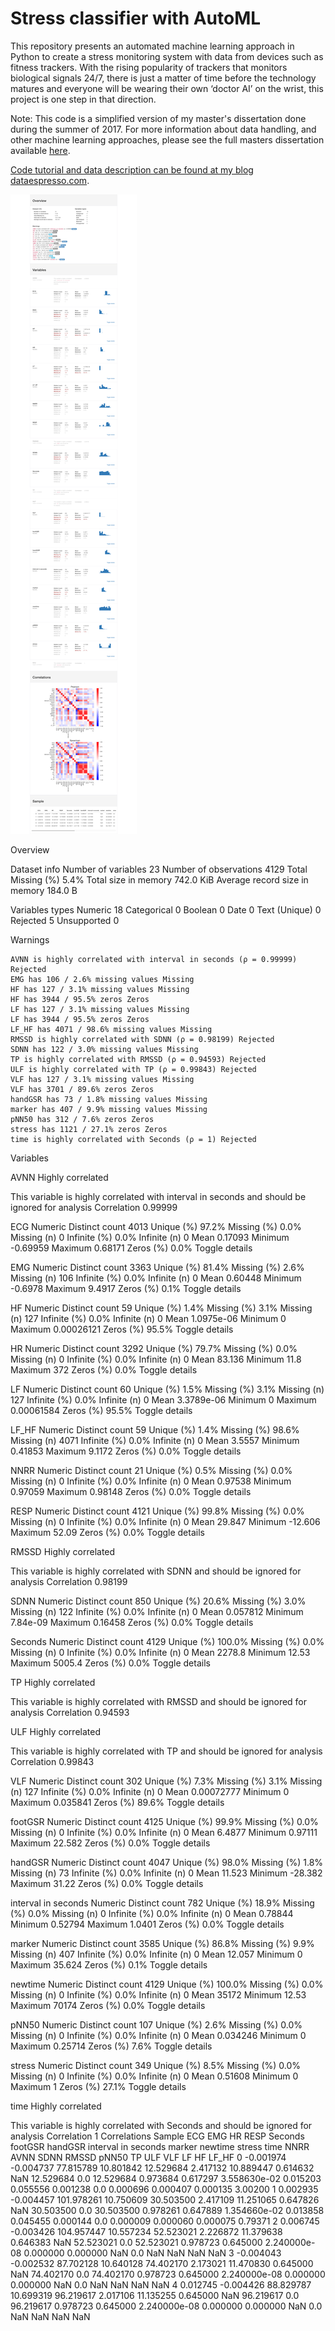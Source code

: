 # Stress classifier with AutoML

This repository presents an automated machine learning approach in Python to create a stress monitoring system with data from devices such as fitness trackers. With the rising popularity of trackers that monitors biological signals 24/7, there is just a matter of time before the technology matures and everyone will be wearing their own ‘doctor AI’ on the wrist, this project is one step in that direction.

Note: This code is a simplified version of my master's dissertation done during the summer of 2017. For more information about data handling, and other machine learning approaches, please see the full masters dissertation available [here](https://1drv.ms/b/s!ApqYcVCNnKvChu1nfGu5bMnh8jckkw).

[Code tutorial and data description can be found at my blog dataespresso.com](http://dataespresso.com/).


![dataset](images/dataoverview.png)




Overview

Dataset info
Number of variables 	23
Number of observations 	4129
Total Missing (%) 	5.4%
Total size in memory 	742.0 KiB
Average record size in memory 	184.0 B

Variables types
Numeric 	18
Categorical 	0
Boolean 	0
Date 	0
Text (Unique) 	0
Rejected 	5
Unsupported 	0

Warnings

    AVNN is highly correlated with interval in seconds (ρ = 0.99999) Rejected
    EMG has 106 / 2.6% missing values Missing
    HF has 127 / 3.1% missing values Missing
    HF has 3944 / 95.5% zeros Zeros
    LF has 127 / 3.1% missing values Missing
    LF has 3944 / 95.5% zeros Zeros
    LF_HF has 4071 / 98.6% missing values Missing
    RMSSD is highly correlated with SDNN (ρ = 0.98199) Rejected
    SDNN has 122 / 3.0% missing values Missing
    TP is highly correlated with RMSSD (ρ = 0.94593) Rejected
    ULF is highly correlated with TP (ρ = 0.99843) Rejected
    VLF has 127 / 3.1% missing values Missing
    VLF has 3701 / 89.6% zeros Zeros
    handGSR has 73 / 1.8% missing values Missing
    marker has 407 / 9.9% missing values Missing
    pNN50 has 312 / 7.6% zeros Zeros
    stress has 1121 / 27.1% zeros Zeros
    time is highly correlated with Seconds (ρ = 1) Rejected

Variables

AVNN
Highly correlated

This variable is highly correlated with interval in seconds and should be ignored for analysis
Correlation 	0.99999

ECG
Numeric
Distinct count 	4013
Unique (%) 	97.2%
Missing (%) 	0.0%
Missing (n) 	0
Infinite (%) 	0.0%
Infinite (n) 	0
Mean 	0.17093
Minimum 	-0.69959
Maximum 	0.68171
Zeros (%) 	0.0%
Toggle details

EMG
Numeric
Distinct count 	3363
Unique (%) 	81.4%
Missing (%) 	2.6%
Missing (n) 	106
Infinite (%) 	0.0%
Infinite (n) 	0
Mean 	0.60448
Minimum 	-0.6978
Maximum 	9.4917
Zeros (%) 	0.1%
Toggle details

HF
Numeric
Distinct count 	59
Unique (%) 	1.4%
Missing (%) 	3.1%
Missing (n) 	127
Infinite (%) 	0.0%
Infinite (n) 	0
Mean 	1.0975e-06
Minimum 	0
Maximum 	0.00026121
Zeros (%) 	95.5%
Toggle details

HR
Numeric
Distinct count 	3292
Unique (%) 	79.7%
Missing (%) 	0.0%
Missing (n) 	0
Infinite (%) 	0.0%
Infinite (n) 	0
Mean 	83.136
Minimum 	11.8
Maximum 	372
Zeros (%) 	0.0%
Toggle details

LF
Numeric
Distinct count 	60
Unique (%) 	1.5%
Missing (%) 	3.1%
Missing (n) 	127
Infinite (%) 	0.0%
Infinite (n) 	0
Mean 	3.3789e-06
Minimum 	0
Maximum 	0.00061584
Zeros (%) 	95.5%
Toggle details

LF_HF
Numeric
Distinct count 	59
Unique (%) 	1.4%
Missing (%) 	98.6%
Missing (n) 	4071
Infinite (%) 	0.0%
Infinite (n) 	0
Mean 	3.5557
Minimum 	0.41853
Maximum 	9.1172
Zeros (%) 	0.0%
Toggle details

NNRR
Numeric
Distinct count 	21
Unique (%) 	0.5%
Missing (%) 	0.0%
Missing (n) 	0
Infinite (%) 	0.0%
Infinite (n) 	0
Mean 	0.97538
Minimum 	0.97059
Maximum 	0.98148
Zeros (%) 	0.0%
Toggle details

RESP
Numeric
Distinct count 	4121
Unique (%) 	99.8%
Missing (%) 	0.0%
Missing (n) 	0
Infinite (%) 	0.0%
Infinite (n) 	0
Mean 	29.847
Minimum 	-12.606
Maximum 	52.09
Zeros (%) 	0.0%
Toggle details

RMSSD
Highly correlated

This variable is highly correlated with SDNN and should be ignored for analysis
Correlation 	0.98199

SDNN
Numeric
Distinct count 	850
Unique (%) 	20.6%
Missing (%) 	3.0%
Missing (n) 	122
Infinite (%) 	0.0%
Infinite (n) 	0
Mean 	0.057812
Minimum 	7.84e-09
Maximum 	0.16458
Zeros (%) 	0.0%
Toggle details

Seconds
Numeric
Distinct count 	4129
Unique (%) 	100.0%
Missing (%) 	0.0%
Missing (n) 	0
Infinite (%) 	0.0%
Infinite (n) 	0
Mean 	2278.8
Minimum 	12.53
Maximum 	5005.4
Zeros (%) 	0.0%
Toggle details

TP
Highly correlated

This variable is highly correlated with RMSSD and should be ignored for analysis
Correlation 	0.94593

ULF
Highly correlated

This variable is highly correlated with TP and should be ignored for analysis
Correlation 	0.99843

VLF
Numeric
Distinct count 	302
Unique (%) 	7.3%
Missing (%) 	3.1%
Missing (n) 	127
Infinite (%) 	0.0%
Infinite (n) 	0
Mean 	0.00072777
Minimum 	0
Maximum 	0.035841
Zeros (%) 	89.6%
Toggle details

footGSR
Numeric
Distinct count 	4125
Unique (%) 	99.9%
Missing (%) 	0.0%
Missing (n) 	0
Infinite (%) 	0.0%
Infinite (n) 	0
Mean 	6.4877
Minimum 	0.97111
Maximum 	22.582
Zeros (%) 	0.0%
Toggle details

handGSR
Numeric
Distinct count 	4047
Unique (%) 	98.0%
Missing (%) 	1.8%
Missing (n) 	73
Infinite (%) 	0.0%
Infinite (n) 	0
Mean 	11.523
Minimum 	-28.382
Maximum 	31.22
Zeros (%) 	0.0%
Toggle details

interval in seconds
Numeric
Distinct count 	782
Unique (%) 	18.9%
Missing (%) 	0.0%
Missing (n) 	0
Infinite (%) 	0.0%
Infinite (n) 	0
Mean 	0.78844
Minimum 	0.52794
Maximum 	1.0401
Zeros (%) 	0.0%
Toggle details

marker
Numeric
Distinct count 	3585
Unique (%) 	86.8%
Missing (%) 	9.9%
Missing (n) 	407
Infinite (%) 	0.0%
Infinite (n) 	0
Mean 	12.057
Minimum 	0
Maximum 	35.624
Zeros (%) 	0.1%
Toggle details

newtime
Numeric
Distinct count 	4129
Unique (%) 	100.0%
Missing (%) 	0.0%
Missing (n) 	0
Infinite (%) 	0.0%
Infinite (n) 	0
Mean 	35172
Minimum 	12.53
Maximum 	70174
Zeros (%) 	0.0%
Toggle details

pNN50
Numeric
Distinct count 	107
Unique (%) 	2.6%
Missing (%) 	0.0%
Missing (n) 	0
Infinite (%) 	0.0%
Infinite (n) 	0
Mean 	0.034246
Minimum 	0
Maximum 	0.25714
Zeros (%) 	7.6%
Toggle details

stress
Numeric
Distinct count 	349
Unique (%) 	8.5%
Missing (%) 	0.0%
Missing (n) 	0
Infinite (%) 	0.0%
Infinite (n) 	0
Mean 	0.51608
Minimum 	0
Maximum 	1
Zeros (%) 	27.1%
Toggle details

time
Highly correlated

This variable is highly correlated with Seconds and should be ignored for analysis
Correlation 	1
Correlations
Sample
	ECG 	EMG 	HR 	RESP 	Seconds 	footGSR 	handGSR 	interval in seconds 	marker 	newtime 	stress 	time 	NNRR 	AVNN 	SDNN 	RMSSD 	pNN50 	TP 	ULF 	VLF 	LF 	HF 	LF_HF
0 	-0.001974 	-0.004737 	77.815789 	10.801842 	12.529684 	2.417132 	10.889447 	0.614632 	NaN 	12.529684 	0.0 	12.529684 	0.973684 	0.617297 	3.558630e-02 	0.015203 	0.055556 	0.001238 	0.0 	0.000696 	0.000407 	0.000135 	3.00200
1 	0.002935 	-0.004457 	101.978261 	10.750609 	30.503500 	2.417109 	11.251065 	0.647826 	NaN 	30.503500 	0.0 	30.503500 	0.978261 	0.647889 	1.354660e-02 	0.013858 	0.045455 	0.000144 	0.0 	0.000009 	0.000060 	0.000075 	0.79371
2 	0.006745 	-0.003426 	104.957447 	10.557234 	52.523021 	2.226872 	11.379638 	0.646383 	NaN 	52.523021 	0.0 	52.523021 	0.978723 	0.645000 	2.240000e-08 	0.000000 	0.000000 	NaN 	0.0 	NaN 	NaN 	NaN 	NaN
3 	-0.004043 	-0.002532 	87.702128 	10.640128 	74.402170 	2.173021 	11.470830 	0.645000 	NaN 	74.402170 	0.0 	74.402170 	0.978723 	0.645000 	2.240000e-08 	0.000000 	0.000000 	NaN 	0.0 	NaN 	NaN 	NaN 	NaN
4 	0.012745 	-0.004426 	88.829787 	10.699319 	96.219617 	2.017106 	11.135255 	0.645000 	NaN 	96.219617 	0.0 	96.219617 	0.978723 	0.645000 	2.240000e-08 	0.000000 	0.000000 	NaN 	0.0 	NaN 	NaN 	NaN 	NaN




